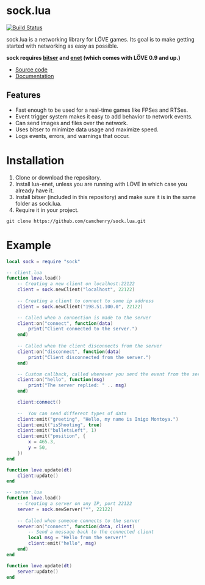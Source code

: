 # sock.lua

[![Build Status](https://travis-ci.org/camchenry/sock.lua.svg?branch=master)](https://travis-ci.org/camchenry/sock.lua)

sock.lua is a networking library for LÖVE games. Its goal is to make getting started with networking as easy as possible.

**sock requires [bitser](https://github.com/gvx/bitser) and [enet](https://github.com/leafo/lua-enet) (which comes with LÖVE 0.9 and up.)**

- [Source code](https://github.com/camchenry/sock.lua)
- [Documentation](http://camchenry.com/sock.lua/)

## Features

- Fast enough to be used for a real-time games like FPSes and RTSes.
- Event trigger system makes it easy to add behavior to network events.
- Can send images and files over the network.
- Uses bitser to minimize data usage and maximize speed.
- Logs events, errors, and warnings that occur.

# Installation

1. Clone or download the repository.
2. Install lua-enet, unless you are running with LÖVE in which case you already have it.
3. Install bitser (included in this repository) and make sure it is in the same folder as sock.lua.
4. Require it in your project.
```
git clone https://github.com/camchenry/sock.lua.git
```

# Example

```lua
local sock = require "sock"

-- client.lua
function love.load()
    -- Creating a new client on localhost:22122
    client = sock.newClient("localhost", 22122)
    
    -- Creating a client to connect to some ip address
    client = sock.newClient("198.51.100.0", 22122)

    -- Called when a connection is made to the server
    client:on("connect", function(data)
        print("Client connected to the server.")
    end)
    
    -- Called when the client disconnects from the server
    client:on("disconnect", function(data)
        print("Client disconnected from the server.")
    end)

    -- Custom callback, called whenever you send the event from the server
    client:on("hello", function(msg)
        print("The server replied: " .. msg)
    end)

    client:connect()
    
    --  You can send different types of data
    client:emit("greeting", "Hello, my name is Inigo Montoya.")
    client:emit("isShooting", true)
    client:emit("bulletsLeft", 1)
    client:emit("position", {
        x = 465.3,
        y = 50,
    })
end

function love.update(dt)
    client:update()
end
```

```lua
-- server.lua
function love.load()
    -- Creating a server on any IP, port 22122
    server = sock.newServer("*", 22122)
    
    -- Called when someone connects to the server
    server:on("connect", function(data, client)
        -- Send a message back to the connected client
        local msg = "Hello from the server!"
        client:emit("hello", msg)
    end)
end

function love.update(dt)
    server:update()
end

```
